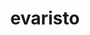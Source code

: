 ---
title: evaristo
link: https://www.behance.net/gallery/93516793/Evaristo-App
link-title: Click to see evaristo app
area: research / ux / ui
description: Conception of an informational brochure to be delivered to students.
---